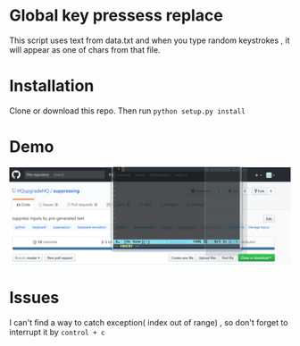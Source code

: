 # Global key pressess replace 
This script uses text from data.txt and when you type random keystrokes , it will appear as one of chars from that file.
# Installation 
Clone or download this repo. Then run `python setup.py install`
# Demo
![](https://raw.githubusercontent.com/HQupgradeHQ/suppressing/master/demo.gif)
# Issues 
I can't find a way to  catch exception( index out of range)  , so don't forget to  interrupt it by `control + c`
